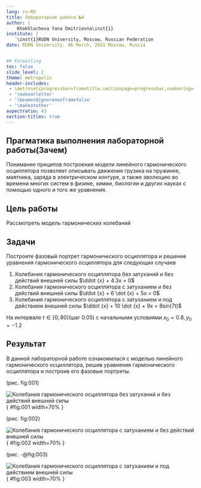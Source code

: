```yaml
---
lang: ru-RU
title: Лабораторная работа №4
author: |
    Khokhlacheva Yana Dmitrievna\inst{1}
institute: |
    \inst{1}RUDN University, Moscow, Russian Federation
date: RUDN University, 06 March, 2021 Moscow, Russia


## Formatting
toc: false
slide_level: 2
theme: metropolis
header-includes: 
 - \metroset{progressbar=frametitle,sectionpage=progressbar,numbering=fraction}
 - '\makeatletter'
 - '\beamer@ignorenonframefalse'
 - '\makeatother'
aspectratio: 43
section-titles: true
---
```


## Прагматика выполнения лабораторной работы(Зачем)
Понимание приципов построения модели линейного гармонического осциллятора позволяет описывать движение грузика на пружинке, маятника, заряда в электрическом контуре, а также эволюцию во времени многих систем в физике, химии, биологии и других науках с помощью одного и того же уравнения.  

## Цель работы
Рассмотреть модель гармонических колебаний

## Задачи
Построите фазовый портрет гармонического осциллятора и решение уравнения
гармонического осциллятора для следующих случаев
1. Колебания гармонического осциллятора без затуханий и без действий внешней силы $\ddot {x} + 4.3x = 0$
2. Колебания гармонического осциллятора c затуханием и без действий внешней силы $\ddot {x} + 6 \dot {x} + 5x = 0$
3. Колебания гармонического осциллятора c затуханием и под действием внешней силы $\ddot {x} + 10 \dot {x} + 9x = 8sin(7t)$

На интервале $t \in [0; 80]$(шаг 0.05) с начальными условиями $x_0 = 0.8, y_0 = -1.2$


## Результат
В данной лабораторной работе ознакомилася с моделью линейного гармонического осциллятора, решив уравнения гармонического осциллятора и построив его фазовые портреты. 

(рис. fig:001)

![Колебания гармонического осциллятора без затуханий и без действий внешней
силы](image/Fig1.jpg){ #fig:001 width=70% }


(рис. fig:002)

![Колебания гармонического осциллятора c затуханием и без действий внешней
силы](image/Fig2.jpg){ #fig:002 width=70% }


(рис. -@fig:003)

![Колебания гармонического осциллятора c затуханием и под действием внешней
силы](image/Fig3.jpg){ #fig:003 width=70% }


